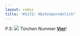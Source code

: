 ```yaml
---
layout: comic
title: "#1172: Höchstpersönlich"
---
```


P.S:
<a href="http://www.fonflatter.de/advent08"><img src="http://www.fonflatter.de/adv08/kaefer.jpg"></a>
Türchen Nummer <a href="http://www.fonflatter.de/advent08"><strong>Vier</strong></a>!
